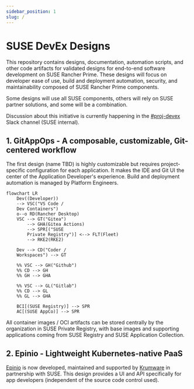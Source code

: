 ```yaml
---
sidebar_position: 1
slug: /
---
```


# SUSE DevEx Designs

This repository contains designs, documentation, automation scripts, and other
code artifacts for validated designs for end-to-end software development on SUSE
Rancher Prime. These designs will focus on developer ease of use, build and
deployment automation, security, and maintainability composed of SUSE Rancher
Prime components.

Some designs will use all SUSE components, others will rely on SUSE partner
solutions, and some will be a combination. 

Discussion about this initiative is currently happening in the
[#proj-devex](https://app.slack.com/client/T02863RC2AC/C088797UWCA) Slack
channel (SUSE internal).

## 1. GitAppOps - A composable, customizable, Git-centered workflow 

The first design (name TBD) is highly customizable but requires project-specific
configuration for each application. It makes the IDE and Git UI the center of the
Application Developer's experience. Build and deployment automation is managed
by Platform Engineers.

```mermaid
flowchart LR
    Dev((Developer))
    --> VSC("VS Code /
    Dev Containers") 
    o--o RD(Rancher Desktop)
    VSC --> GT("Gitea")
        --> GHA(Gitea Actions)
        --> SPR[("SUSE 
        Private Registry")] <--> FLT(Fleet)
        --> RKE2(RKE2)

    Dev --> CD("Coder /
    Workspaces") --> GT

    %% VSC --> GH("Github")
    %% CD --> GH
    %% GH --> GHA

    %% VSC --> GL("Gitlab")
    %% CD --> GL
    %% GL --> GHA

    BCI[(SUSE Registry)] --> SPR
    AC[(SUSE AppCo)] --> SPR
```

All container images / OCI artifacts can be stored centrally by the organization
in SUSE Private Registry, with base images and supporting applications coming
from SUSE Registry and SUSE Application Collection. 


## 2. Epinio - Lightweight Kubernetes-native PaaS

[Epinio](https://epinio.io/) is now developed, maintained and supported by
[Krumware](https://krum.io) in partnership with SUSE. This design provides a UI
and API specifically for app developers (independent of the source code control
used).
